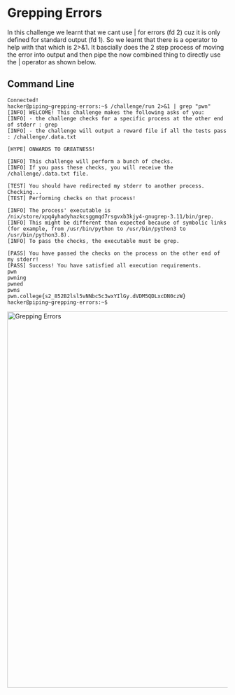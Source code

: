 # Grepping Errors
In this challenge we learnt that we cant use | for errors (fd 2) cuz it is only defined for standard output (fd 1). So we learnt that there is a operator to help with that which
is 2>&1. It bascially does the 2 step process of moving the error into output and then pipe the now combined thing to directly use the | operator as shown below.
## Command Line
```
Connected!
hacker@piping~grepping-errors:~$ /challenge/run 2>&1 | grep "pwn"
[INFO] WELCOME! This challenge makes the following asks of you:
[INFO] - the challenge checks for a specific process at the other end of stderr : grep
[INFO] - the challenge will output a reward file if all the tests pass : /challenge/.data.txt

[HYPE] ONWARDS TO GREATNESS!

[INFO] This challenge will perform a bunch of checks.
[INFO] If you pass these checks, you will receive the /challenge/.data.txt file.

[TEST] You should have redirected my stderr to another process. Checking...
[TEST] Performing checks on that process!

[INFO] The process' executable is /nix/store/xpq4yhadyhazkcsggmqd7rsgvxb3kjy4-gnugrep-3.11/bin/grep.
[INFO] This might be different than expected because of symbolic links (for example, from /usr/bin/python to /usr/bin/python3 to /usr/bin/python3.8).
[INFO] To pass the checks, the executable must be grep.

[PASS] You have passed the checks on the process on the other end of my stderr!
[PASS] Success! You have satisfied all execution requirements.
pwn
pwning
pwned
pwns
pwn.college{s2_852B2lsl5vNNbc5c3wxYIlGy.dVDM5QDLxcDN0czW}
hacker@piping~grepping-errors:~$
```
<img width="860" alt="Grepping Errors" src="https://github.com/user-attachments/assets/d8da3342-34fe-466a-864f-96c3dde3fe3f">
